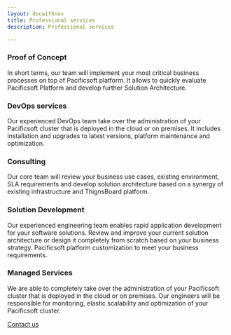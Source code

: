 ```yaml
---
layout: docwithnav
title: Professional services
description: Professional services

---
```


### Proof of Concept
In short terms, our team will implement your most critical business processes on top of Pacificsoft platform. It allows to quickly evaluate Pacificsoft Platform and develop further Solution Architecture.

### DevOps services
Our experienced DevOps team take over the administration of your Pacificsoft cluster that is deployed in the cloud or on premises. It includes installation and upgrades to latest versions, platform maintenance and optimization.

### Consulting
Our core team will review your business use cases, existing environment,  SLA requirements and develop solution architecture based on a synergy of existing infrastructure and ThignsBoard platform.

### Solution Development
Our experienced engineering team enables rapid application development for your software solutions.
Review and improve your current solution architecture or design it completely from scratch based on your business strategy.
Pacificsoft platform customization to meet your business requirements.

### Managed Services
We are able to completely take over the administration of your Pacificsoft cluster that is deployed in the cloud or on premises. Our engineers will be responsible for monitoring, elastic scalability and optimization of your Pacificsoft cluster.


<a class="button" href="/docs/contact-us/">Contact us</a> 
